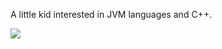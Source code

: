 A little kid interested in JVM languages and C++.

![](https://komarev.com/ghpvc/?username=notyoursleep&color=red)
